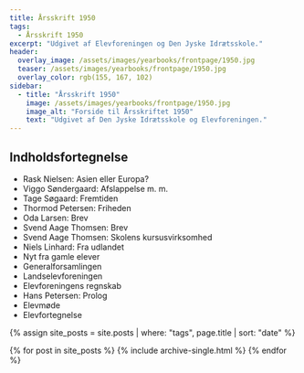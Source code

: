 ```yaml
---
title: Årsskrift 1950
tags:
  - Årsskrift 1950
excerpt: "Udgivet af Elevforeningen og Den Jyske Idrætsskole."
header:
  overlay_image: /assets/images/yearbooks/frontpage/1950.jpg
  teaser: /assets/images/yearbooks/frontpage/1950.jpg
  overlay_color: rgb(155, 167, 102)
sidebar:
  - title: "Årsskrift 1950"
    image: /assets/images/yearbooks/frontpage/1950.jpg
    image_alt: "Forside til Årsskriftet 1950"
    text: "Udgivet af Den Jyske Idrætsskole og Elevforeningen."
---
```


## Indholdsfortegnelse

- Rask Nielsen: Asien eller Europa?
- Viggo Søndergaard: Afslappelse m. m. 
- Tage Søgaard: Fremtiden
- Thormod Petersen: Friheden
- Oda Larsen: Brev 
- Svend Aage Thomsen: Brev
- Svend Aage Thomsen: Skolens kursusvirksomhed
- Niels Linhard: Fra udlandet
- Nyt fra gamle elever
- Generalforsamlingen
- Landselevforeningen
- Elevforeningens regnskab
- Hans Petersen: Prolog
- Elevmøde
- Elevfortegnelse

{% assign site_posts = site.posts | where: "tags", page.title | sort: "date" %}

<div class="grid__wrapper">
  {% for post in site_posts %}
    {% include archive-single.html %}
  {% endfor %}
</div>
